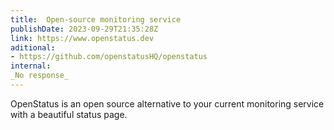 ```yaml
---
title:  Open-source monitoring service
publishDate: 2023-09-29T21:35:28Z
link: https://www.openstatus.dev
aditional:
- https://github.com/openstatusHQ/openstatus
internal:
_No response_
---
```

OpenStatus is an open source alternative to your current monitoring service with a beautiful status page.
